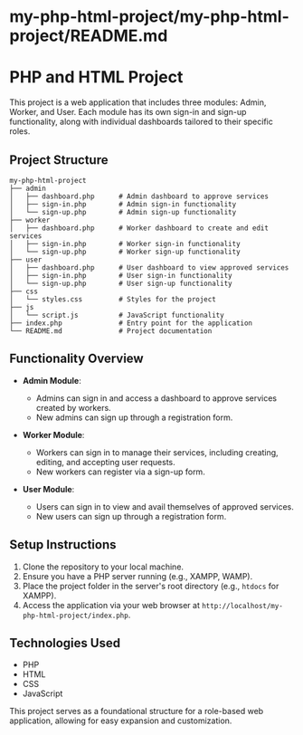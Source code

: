 # my-php-html-project/my-php-html-project/README.md

# PHP and HTML Project

This project is a web application that includes three modules: Admin, Worker, and User. Each module has its own sign-in and sign-up functionality, along with individual dashboards tailored to their specific roles.

## Project Structure

```
my-php-html-project
├── admin
│   ├── dashboard.php      # Admin dashboard to approve services
│   ├── sign-in.php        # Admin sign-in functionality
│   └── sign-up.php        # Admin sign-up functionality
├── worker
│   ├── dashboard.php      # Worker dashboard to create and edit services
│   ├── sign-in.php        # Worker sign-in functionality
│   └── sign-up.php        # Worker sign-up functionality
├── user
│   ├── dashboard.php      # User dashboard to view approved services
│   ├── sign-in.php        # User sign-in functionality
│   └── sign-up.php        # User sign-up functionality
├── css
│   └── styles.css         # Styles for the project
├── js
│   └── script.js          # JavaScript functionality
├── index.php              # Entry point for the application
└── README.md              # Project documentation
```

## Functionality Overview

- **Admin Module**: 
  - Admins can sign in and access a dashboard to approve services created by workers.
  - New admins can sign up through a registration form.

- **Worker Module**: 
  - Workers can sign in to manage their services, including creating, editing, and accepting user requests.
  - New workers can register via a sign-up form.

- **User Module**: 
  - Users can sign in to view and avail themselves of approved services.
  - New users can sign up through a registration form.

## Setup Instructions

1. Clone the repository to your local machine.
2. Ensure you have a PHP server running (e.g., XAMPP, WAMP).
3. Place the project folder in the server's root directory (e.g., `htdocs` for XAMPP).
4. Access the application via your web browser at `http://localhost/my-php-html-project/index.php`.

## Technologies Used

- PHP
- HTML
- CSS
- JavaScript

This project serves as a foundational structure for a role-based web application, allowing for easy expansion and customization.